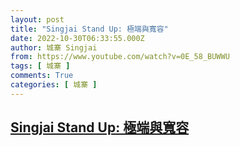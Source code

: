 ```yaml
---
layout: post
title: "Singjai Stand Up: 極端與寬容"
date: 2022-10-30T06:33:55.000Z
author: 城寨 Singjai
from: https://www.youtube.com/watch?v=0E_58_BUWWU
tags: [ 城寨 ]
comments: True
categories: [ 城寨 ]
---
```

<!--1667111635000-->
[Singjai Stand Up: 極端與寬容](https://www.youtube.com/watch?v=0E_58_BUWWU)
------

<div>

</div>
